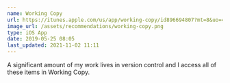 ```yaml
---
name: Working Copy
url: https://itunes.apple.com/us/app/working-copy/id896694807?mt=8&uo=4
image_url: /assets/recommendations/working-copy.png
type: iOS App
date: 2019-05-25 08:05
last_updated: 2021-11-02 11:11
---
```

A significant amount of my work lives in version control and I access all of these items in Working Copy. 